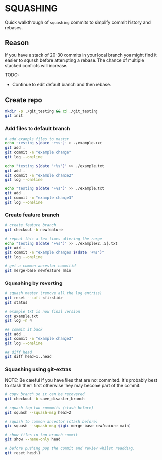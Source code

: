 # SQUASHING

Quick walkthrough of `squashing` commits to simplify commit history and rebases.  

## Reason

If you have a stack of 20-30 commits in your local branch you might find it easier to squash before attempting a rebase.  The chance of multiple stacked conflicts will increase.  

TODO:

* Continue to edit default branch and then rebase.

## Create repo

```sh
mkdir -p ./git_testing && cd ./git_testing
git init
```

### Add files to default branch

```sh
# add example files to master
echo "testing $(date '+%s')" > ./example.txt
git add .
git commit -m "example change"
git log --oneline

echo "testing $(date '+%s')" >> ./example.txt
git add .
git commit -m "example change2"
git log --oneline

echo "testing $(date '+%s')" >> ./example.txt
git add .
git commit -m "example change3"
git log --oneline
```

### Create feature branch

```sh
# create feature branch
git checkout -b newfeature

# repeat this a few times altering the range
echo "testing $(date '+%s')" >> ./example{2..5}.txt
git add .
git commit -m "example changes $(date '+%s')"
git log --oneline

# get a common ancestor commitid
git merge-base newfeature main
```

### Squashing by reverting

```sh
# squash master (remove all the log entries)
git reset --soft <firstid>
git status

# example txt is now final version 
cat example.txt
git log -n 4

## commit it back
git add .
git commit -m "example change3"
git log --oneline

## diff head 
git diff head~1..head
```

### Squashing using git-extras

NOTE: Be careful if you have files that are not commited. It's probably best to stash them first otherwise they may become part of the commit.  

```sh
# copy branch so it can be recovered
git checkout -b save_disaster_branch

# squash top two commmits (stash before)
git squash --squash-msg head~2                         

# squash to common ancestor (stash before)
git squash --squash-msg $(git merge-base newfeature main)

# show files in top branch commit
git show --name-only head

# before pushing pop the commit and review whilst readding.  
git reset head~1 
```
